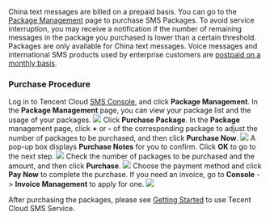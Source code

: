 China text messages are billed on a prepaid basis. You can go to the [Package Management](https://console.cloud.tencent.com/smsv2/packageList) page to purchase SMS Packages. To avoid service interruption, you may receive a notification if the number of remaining messages in the package you purchased is lower than a certain threshold. Packages are only available for China text messages. Voice messages and international SMS products used by enterprise customers are [postpaid on a monthly basis](https://cloud.tencent.com/document/product/382/9556#3-.E4.BB.98.E6.AC.BE.E6.96.B9.E5.BC.8F).
### Purchase Procedure
Log in to Tencent Cloud [SMS Console](https://console.cloud.tencent.com/smsv2), and click **Package Management**. In the **Package Management** page, you can view your package list and the usage of your packages.
![](//mc.qcloudimg.com/static/img/93cd255ad84740ae242e931a895c1de3/image.png)
Click **Purchase Package**. In the **Package** management page, click **+** or **-** of the corresponding package to adjust the number of packages to be purchased, and then click **Purchase Now**.
![](//mc.qcloudimg.com/static/img/8854fc48cf66f84a823b099d33278a5c/image.png)
A pop-up box displays **Purchase Notes** for you to confirm. Click **OK** to go to the next step.
![](//mc.qcloudimg.com/static/img/388eaec37a265b7f94606ed9a36de06a/image.png)
Check the number of packages to be purchased and the amount, and then click **Purchase**.
![](//mc.qcloudimg.com/static/img/f14db5bf719d2f1194cafd0a1900705d/image.png)
Choose the payment method and click **Pay Now** to complete the purchase.
If you need an invoice, go to **Console** -> **Invoice Management** to apply for one.
![](//mc.qcloudimg.com/static/img/b38cdb7bb4aeedd4cb57526011aceb5f/image.png)

After purchasing the packages, please see [Getting Started](https://cloud.tencent.com/document/product/382/13445) to use Tecent Cloud SMS Service.

